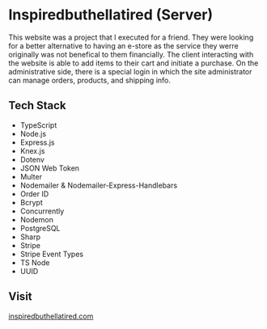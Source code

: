 # Inspiredbuthellatired (Server)

This website was a project that I executed for a friend. They were looking for a better alternative to having an e-store as the service they werre originally was not benefical to them financially. The client interacting with the website is able to add items to their cart and initiate a purchase. On the administrative side, there is a special login in which the site administrator can manage orders, products, and shipping info.

## Tech Stack

- TypeScript
- Node.js
- Express.js
- Knex.js
- Dotenv
- JSON Web Token
- Multer
- Nodemailer & Nodemailer-Express-Handlebars
- Order ID
- Bcrypt
- Concurrently
- Nodemon
- PostgreSQL
- Sharp
- Stripe
- Stripe Event Types
- TS Node
- UUID


## Visit

[inspiredbuthellatired.com](https://www.inspiredbuthellatired.com)